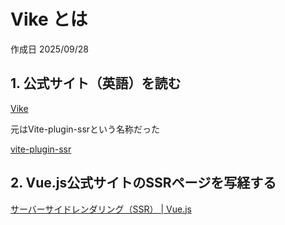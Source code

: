 # Vike とは

作成日 2025/09/28

## 1. 公式サイト（英語）を読む

[Vike](https://vike.dev/)

元はVite-plugin-ssrという名称だった

[vite-plugin-ssr](https://vite-plugin-ssr.com/)

## 2. Vue.js公式サイトのSSRページを写経する

[サーバーサイドレンダリング（SSR） | Vue.js](https://ja.vuejs.org/guide/scaling-up/ssr)
